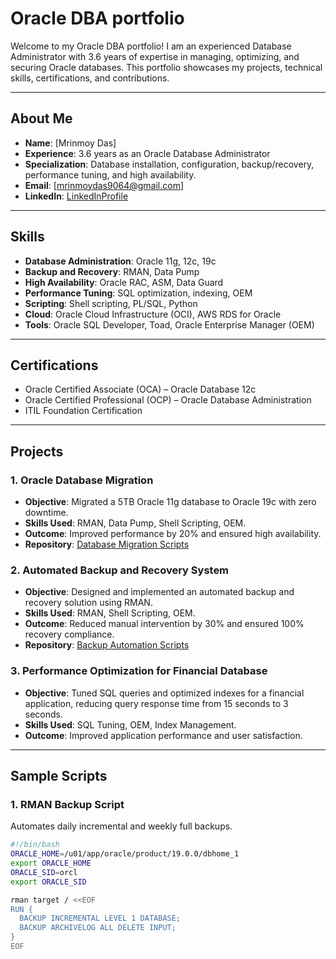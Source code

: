 # Oracle DBA portfolio
Welcome to my Oracle DBA portfolio! I am an experienced Database Administrator with 3.6 years of expertise in managing, optimizing, and securing Oracle databases. This portfolio showcases my projects, technical skills, certifications, and contributions.

---

## **About Me**  
- **Name**: [Mrinmoy Das]  
- **Experience**: 3.6 years as an Oracle Database Administrator  
- **Specialization**: Database installation, configuration, backup/recovery, performance tuning, and high availability.  
- **Email**: [mrinmoydas9064@gmail.com]  
- **LinkedIn**: [LinkedInProfile](https://www.linkedin.com/in/mrinmoy-das-b7210a158?utm_source=share&utm_campaign=share_via&utm_content=profile&utm_medium=android_app) 

---

## **Skills**  
- **Database Administration**: Oracle 11g, 12c, 19c  
- **Backup and Recovery**: RMAN, Data Pump  
- **High Availability**: Oracle RAC, ASM, Data Guard  
- **Performance Tuning**: SQL optimization, indexing, OEM  
- **Scripting**: Shell scripting, PL/SQL, Python  
- **Cloud**: Oracle Cloud Infrastructure (OCI), AWS RDS for Oracle  
- **Tools**: Oracle SQL Developer, Toad, Oracle Enterprise Manager (OEM)  

---

## **Certifications**  
- Oracle Certified Associate (OCA) – Oracle Database 12c  
- Oracle Certified Professional (OCP) – Oracle Database Administration  
- ITIL Foundation Certification  

---

## **Projects**  

### 1. **Oracle Database Migration**  
- **Objective**: Migrated a 5TB Oracle 11g database to Oracle 19c with zero downtime.  
- **Skills Used**: RMAN, Data Pump, Shell Scripting, OEM.  
- **Outcome**: Improved performance by 20% and ensured high availability.  
- **Repository**: [Database Migration Scripts](https://github.com/your-repo/migration-scripts)

### 2. **Automated Backup and Recovery System**  
- **Objective**: Designed and implemented an automated backup and recovery solution using RMAN.  
- **Skills Used**: RMAN, Shell Scripting, OEM.  
- **Outcome**: Reduced manual intervention by 30% and ensured 100% recovery compliance.  
- **Repository**: [Backup Automation Scripts](https://github.com/your-repo/backup-automation)

### 3. **Performance Optimization for Financial Database**  
- **Objective**: Tuned SQL queries and optimized indexes for a financial application, reducing query response time from 15 seconds to 3 seconds.  
- **Skills Used**: SQL Tuning, OEM, Index Management.  
- **Outcome**: Improved application performance and user satisfaction.  

---

## **Sample Scripts**

### 1. **RMAN Backup Script**  
Automates daily incremental and weekly full backups.  
```bash
#!/bin/bash
ORACLE_HOME=/u01/app/oracle/product/19.0.0/dbhome_1
export ORACLE_HOME
ORACLE_SID=orcl
export ORACLE_SID

rman target / <<EOF
RUN {
  BACKUP INCREMENTAL LEVEL 1 DATABASE;
  BACKUP ARCHIVELOG ALL DELETE INPUT;
}
EOF



